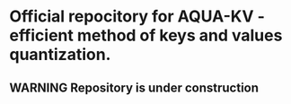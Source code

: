 # Official repocitory for AQUA-KV - efficient method of keys and values quantization.

## WARNING Repository is under construction
